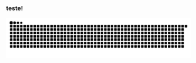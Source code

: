 ### teste!

<div> 
 
  ![Snake animation](https://github.com/eduardoangelosimon/eduardoangelosimon/blob/output/github-contribution-grid-snake.svg)
 
</div>

